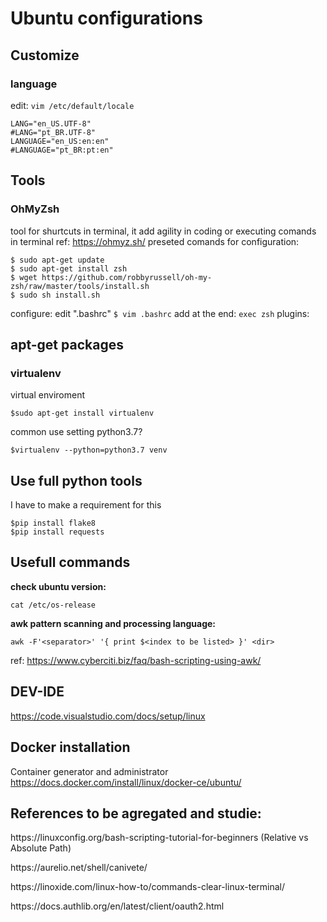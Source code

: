 # Ubuntu configurations

## Customize

### language
edit: `vim /etc/default/locale`

```
LANG="en_US.UTF-8"
#LANG="pt_BR.UTF-8"
LANGUAGE="en_US:en:en"
#LANGUAGE="pt_BR:pt:en"
```

## Tools

### OhMyZsh
tool for shurtcuts in terminal, it add agility in coding or executing comands in terminal
ref: https://ohmyz.sh/
preseted comands for configuration:
```
$ sudo apt-get update
$ sudo apt-get install zsh
$ wget https://github.com/robbyrussell/oh-my-zsh/raw/master/tools/install.sh
$ sudo sh install.sh
```
configure:
edit ".bashrc"
`
$ vim .bashrc
`
add at the end:
`
exec zsh
`
plugins:

## apt-get packages

### virtualenv
virtual enviroment 
```
$sudo apt-get install virtualenv
```
common use setting python3.7?
```
$virtualenv --python=python3.7 venv
```
## Use full python tools

I have to make a requirement for this
```
$pip install flake8
$pip install requests
```

## Usefull commands 

**check ubuntu version:**
```
cat /etc/os-release
```

**awk pattern scanning and processing language:**
```
awk -F'<separator>' '{ print $<index to be listed> }' <dir>
```
ref: https://www.cyberciti.biz/faq/bash-scripting-using-awk/

## DEV-IDE

https://code.visualstudio.com/docs/setup/linux

## Docker installation
Container generator and administrator
https://docs.docker.com/install/linux/docker-ce/ubuntu/

## References to be agregated and studie:

<p>https://linuxconfig.org/bash-scripting-tutorial-for-beginners
(Relative vs Absolute Path)
<p>https://aurelio.net/shell/canivete/
<p>https://linoxide.com/linux-how-to/commands-clear-linux-terminal/
<p>https://docs.authlib.org/en/latest/client/oauth2.html 


